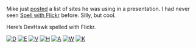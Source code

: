 Mike just
[posted](http://blogs.technet.com/michael_platt/archive/2006/04/28/426762.aspx)
a list of sites he was using in a presentation. I had never seen [Spell
with Flickr](http://metaatem.net/words) before. Silly, but cool.

Here’s DevHawk spelled with Flickr.

[![D](http://image.devhawk.net/blog-content/20060428-1634-spell-with-flickr/97122049_96608eb66b_s.jpg "D")](http://www.flickr.com/photos/95229107@N00/97122049)
[![E](http://image.devhawk.net/blog-content/20060428-1634-spell-with-flickr/86176562_a5cff4a38c_s.jpg "E")](http://www.flickr.com/photos/50502690@N00/86176562)
[![V](http://image.devhawk.net/blog-content/20060428-1634-spell-with-flickr/96816787_47e8b9b4b4_s.jpg "V")](http://www.flickr.com/photos/49968232@N00/96816787)
[![H](http://image.devhawk.net/blog-content/20060428-1634-spell-with-flickr/17494937114_b11e57149f_s.jpg "H")](http://www.flickr.com/photos/49968232@N00/17494937114)
[![A](http://image.devhawk.net/blog-content/20060428-1634-spell-with-flickr/135790873_65889f376c_s.jpg "A")](http://www.flickr.com/photos/49968232@N00/135790873)
[![W](http://image.devhawk.net/blog-content/20060428-1634-spell-with-flickr/53363145_a6cb7f203e_s.jpg "W")](http://www.flickr.com/photos/49968232@N00/53363145)
[![K](http://image.devhawk.net/blog-content/20060428-1634-spell-with-flickr/17565394_7aee234c7f_s.jpg "K")](http://www.flickr.com/photos/33451089@N00/17565394)
